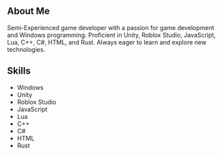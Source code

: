 ## About Me

Semi-Experienced game developer with a passion for game development and Windows programming. Proficient in Unity, Roblox Studio, JavaScript, Lua, C++, C#, HTML, and Rust. Always eager to learn and explore new technologies. 

## Skills

- Windows
- Unity
- Roblox Studio
- JavaScript
- Lua
- C++
- C#
- HTML
- Rust

